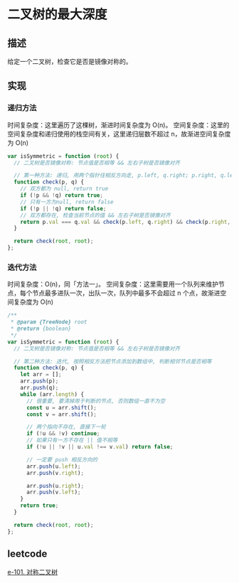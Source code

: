 # 二叉树的最大深度

## 描述

给定一个二叉树，检查它是否是镜像对称的。

## 实现

### 递归方法

时间复杂度：这里遍历了这棵树，渐进时间复杂度为 O(n)。
空间复杂度：这里的空间复杂度和递归使用的栈空间有关，这里递归层数不超过 n，故渐进空间复杂度为 O(n)

```js
var isSymmetric = function (root) {
  // 二叉树是否镜像对称: 节点值是否相等 && 左右子树是否镜像对齐

  // 第一种方法: 递归, 用两个指针往相反方向走, p.left, q.right; p.right, q.left
  function check(p, q) {
    // 双方都为 null, return true
    if (!p && !q) return true;
    // 只有一方为null, return false
    if (!p || !q) return false;
    // 双方都存在, 检查当前节点的值 && 左右子树是否镜像对齐
    return p.val === q.val && check(p.left, q.right) && check(p.right, q.left);
  }

  return check(root, root);
};
```

### 迭代方法

时间复杂度：O(n)，同「方法一」。
空间复杂度：这里需要用一个队列来维护节点，每个节点最多进队一次，出队一次，队列中最多不会超过 n 个点，故渐进空间复杂度为 O(n)

```js
/**
 * @param {TreeNode} root
 * @return {boolean}
 */
var isSymmetric = function (root) {
  // 二叉树是否镜像对称: 节点值是否相等 && 左右子树是否镜像对齐

  // 第二种方法: 迭代, 按照相反方法把节点添加到数组中, 判断相邻节点是否相等
  function check(p, q) {
    let arr = [];
    arr.push(p);
    arr.push(q);
    while (arr.length) {
      // 很重要, 要清掉用于判断的节点, 否则数组一直不为空
      const u = arr.shift();
      const v = arr.shift();

      // 两个指向不存在, 直接下一轮
      if (!u && !v) continue;
      // 如果只有一方不存在 || 值不相等
      if (!u || !v || u.val !== v.val) return false;

      // 一定要 push 相反方向的
      arr.push(u.left);
      arr.push(v.right);

      arr.push(u.right);
      arr.push(v.left);
    }
    return true;
  }

  return check(root, root);
};
```

## leetcode

[e-101. 对称二叉树](https://leetcode-cn.com/problems/symmetric-tree/)
